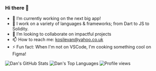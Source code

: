 ### Hi there 👋

<!--
**BossLevan/BossLevan** is a ✨ _special_ ✨ repository because its `README.md` (this file) appears on your GitHub profile.

Here are some ideas to get you started: -->

- 🔭 I’m currently working on the next big app!
- 🌱 I work on a variety of languages & frameworks; from Dart to JS to Solidity.
- 👯 I’m looking to collaborate on impactful projects
- 📫 How to reach me: kosilevan@yahoo.co.uk
- ⚡ Fun fact: When I'm not on VSCode, I'm cooking something cool on Figma!

![Dan's GitHub Stats](https://github-readme-stats.vercel.app/api?username=BossLevan&theme=cobalt&show_icons=true&&line_height=40)
![Dan's Top Languages](https://github-readme-stats.vercel.app/api/top-langs/?username=BossLevan&theme=cobalt&show_icons=true)
![Profile views](https://gpvc.arturio.dev/BossLevan)  

